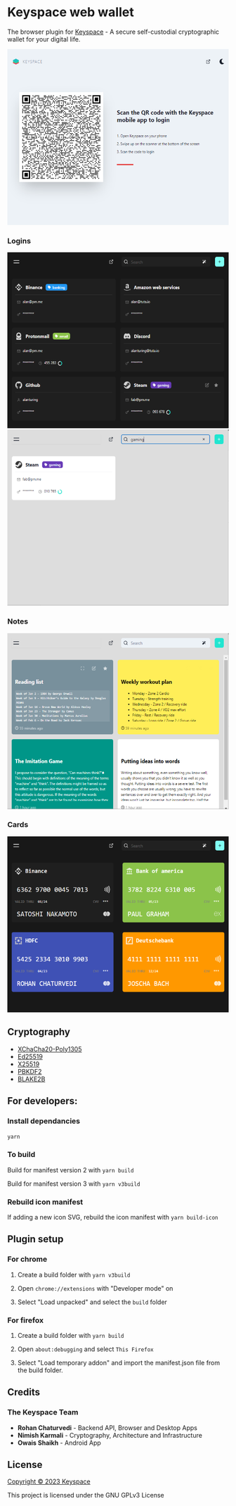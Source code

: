 # Keyspace web wallet
The browser plugin for [Keyspace](https://keyspace.cloud) - A secure self-custodial cryptographic wallet for your digital life. 

<img src="assets/keyroute.PNG" alt="Logins" height="400px"/>

### Logins
<img src="assets/ss1.PNG" alt="Logins" height="400px"/>
<img src="assets/ss4.PNG" alt="Logins" height="400px"/>

### Notes
<img src="assets/ss2.PNG" alt="Logins" height="400px"/>


### Cards
<img src="assets/ss3.PNG" alt="Logins" height="400px"/>


## Cryptography

- [XChaCha20-Poly1305](https://doc.libsodium.org/secret-key_cryptography/aead/chacha20-poly1305/xchacha20-poly1305_construction)
- [Ed25519](https://doc.libsodium.org/secret-key_cryptography/aead/chacha20-poly1305/xchacha20-poly1305_construction)
- [X25519](https://doc.libsodium.org/key_exchange#usage)
- [PBKDF2](https://github.com/bitcoin/bips/blob/master/bip-0039.mediawiki#from-mnemonic-to-seed)
- [BLAKE2B](https://doc.libsodium.org/key_derivation#deriving-keys-from-a-single-high-entropy-key)

## For developers:

### Install dependancies

`yarn`

### To build
Build for manifest version 2 with `yarn build`

Build for manifest version 3 with `yarn v3build`

### Rebuild icon manifest

If adding a new icon SVG, rebuild the icon manifest with `yarn build-icon`

## Plugin setup
### For chrome

1. Create a build folder with `yarn v3build`

2. Open `chrome://extensions` with "Developer mode" on

3. Select "Load unpacked" and select the `build` folder


### For firefox

1. Create a build folder with `yarn build`

2. Open `about:debugging` and select `This Firefox`

3. Select "Load temporary addon" and import the manifest.json file from the build folder.

## Credits

### The Keyspace Team

- **Rohan Chaturvedi** - Backend API, Browser and Desktop Apps
- **Nimish Karmali** - Cryptography, Architecture and Infrastructure
- **Owais Shaikh** - Android App

## License

[Copyright © 2023 Keyspace](LICENSE)

This project is licensed under the GNU GPLv3 License
